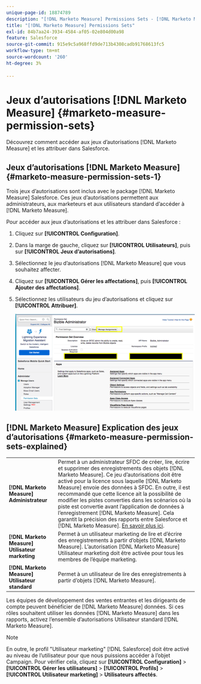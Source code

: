 ```yaml
---
unique-page-id: 18874789
description: "[!DNL Marketo Measure] Permissions Sets - [!DNL Marketo Measure]"
title: "[!DNL Marketo Measure] Permissions Sets"
exl-id: 84b7aa24-3934-4584-af05-02e804d00a98
feature: Salesforce
source-git-commit: 915e9c5a968ffd9de713b4308cadb91768613fc5
workflow-type: tm+mt
source-wordcount: '260'
ht-degree: 3%

---
```


# Jeux d’autorisations [!DNL Marketo Measure] {#marketo-measure-permission-sets}

Découvrez comment accéder aux jeux d’autorisations [!DNL Marketo Measure] et les attribuer dans Salesforce.

## Jeux d’autorisations [!DNL Marketo Measure] {#marketo-measure-permission-sets-1}

Trois jeux d’autorisations sont inclus avec le package [!DNL Marketo Measure] Salesforce. Ces jeux d’autorisations permettent aux administrateurs, aux marketeurs et aux utilisateurs standard d’accéder à [!DNL Marketo Measure].

Pour accéder aux jeux d’autorisations et les attribuer dans Salesforce :

1. Cliquez sur **[!UICONTROL Configuration]**.
1. Dans la marge de gauche, cliquez sur **[!UICONTROL Utilisateurs]**, puis sur **[!UICONTROL Jeux d’autorisations]**.
1. Sélectionnez le jeu d’autorisations [!DNL Marketo Measure] que vous souhaitez affecter.
1. Cliquez sur **[!UICONTROL Gérer les affectations]**, puis **[!UICONTROL Ajouter des affectations]**.
1. Sélectionnez les utilisateurs du jeu d’autorisations et cliquez sur **[!UICONTROL Attribuer]**.

   ![](assets/1-5.png)

## [!DNL Marketo Measure] Explication des jeux d’autorisations {#marketo-measure-permission-sets-explained}

<table> 
 <tbody> 
  <tr> 
   <td><span><strong>[!DNL Marketo Measure] Administrateur</strong></span></td> 
   <td><span>Permet à un administrateur SFDC de créer, lire, écrire et supprimer des enregistrements des objets [!DNL Marketo Measure]. Ce jeu d’autorisations doit être activé pour la licence sous laquelle [!DNL Marketo Measure] envoie des données à SFDC. En outre, il est recommandé que cette licence ait la possibilité de modifier les pistes converties dans les scénarios où la piste est convertie avant l’application de données à l’enregistrement [!DNL Marketo Measure]. Cela garantit la précision des rapports entre Salesforce et [!DNL Marketo Measure]. <a href="https://help.salesforce.com/articleView?id=release-notes.rn_sales_leads_view_converted.htm&amp;type=5&amp;release=206&amp;language=en_us">En savoir plus ici</a>.</span></td> 
  </tr> 
  <tr> 
   <td><span><strong>[!DNL Marketo Measure] Utilisateur marketing</strong></span></td> 
   <td><span>Permet à un utilisateur marketing de lire et d’écrire des enregistrements à partir d’objets [!DNL Marketo Measure]. L’autorisation [!DNL Marketo Measure] Utilisateur marketing doit être activée pour tous les membres de l’équipe marketing. <br></span></td> 
  </tr> 
  <tr> 
   <td><span><strong>[!DNL Marketo Measure] Utilisateur standard</strong></span></td> 
   <td><span>Permet à un utilisateur de lire des enregistrements à partir d’objets [!DNL Marketo Measure].</span></td> 
  </tr> 
 </tbody> 
</table>

Les équipes de développement des ventes entrantes et les dirigeants de compte peuvent bénéficier de [!DNL Marketo Measure] données. Si ces rôles souhaitent utiliser les données [!DNL Marketo Measure] dans les rapports, activez l’ensemble d’autorisations Utilisateur standard [!DNL Marketo Measure].

>[!NOTE]
>
>En outre, le profil &quot;Utilisateur marketing&quot; [!DNL Salesforce] doit être activé au niveau de l’utilisateur pour que nous puissions accéder à l’objet Campaign. Pour vérifier cela, cliquez sur **[!UICONTROL Configuration]** > **[!UICONTROL Gérer les utilisateurs]** > **[!UICONTROL Profils]** > **[!UICONTROL Utilisateur marketing]** > **Utilisateurs affectés**.
